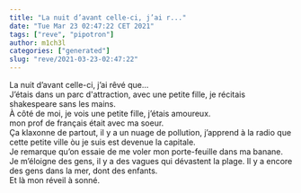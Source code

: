 ```yaml
---
title: "La nuit d’avant celle-ci, j’ai r..."
date: "Tue Mar 23 02:47:22 CET 2021"
tags: ["reve", "pipotron"]
author: m1ch3l
categories: ["generated"]
slug: "reve/2021-03-23-02:47:22"
---
```


La nuit d’avant celle-ci, j’ai rêvé que...<br>
J’étais dans un parc d'attraction, avec une petite fille, je récitais shakespeare sans les mains.<br>
À côté de moi, je vois une petite fille, j’étais amoureux.<br>
mon prof de français était avec ma soeur.<br>
Ça klaxonne de partout, il y a un nuage de pollution, j’apprend à la radio que cette petite ville òu je suis est devenue la capitale.<br>
Je remarque qu’on essaie de me voler mon porte-feuille dans ma banane. Je m’éloigne des gens, il y a des vagues qui dévastent la plage. Il y a encore des gens dans la mer, dont des enfants.<br>
Et là mon réveil à sonné.<br>
